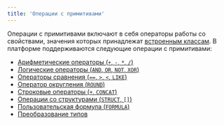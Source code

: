 ```yaml
---
title: 'Операции с примитивами'
---
```


Операции с примитивами включают в себя операторы работы со свойствами, значения которых принадлежат [встроенным классам](Built-in_classes.md). В платформе поддерживаются следующие операции с примитивами:

-   [Арифметические операторы (`+`, `-`, `*`, `/`)](Arithmetic_operators_+_-_etc.md)
-   [Логические операторы (`AND`, `OR`, `NOT`, `XOR`)](Logical_operators_AND_OR_NOT_XOR.md)
-   [Операторы сравнения (`==`, `>`, `<`, `LIKE`)](Comparison_operators_=_etc.md)
-   [Оператор округления (`ROUND`)](Rounding_operator_ROUND.md)
-   [Строковые операторы (`+`, `CONCAT`)](String_operators_+_CONCAT_SUBSTRING.md)
-   [Операции со структурами (`STRUCT`, `[]`)](Structure_operators_STRUCT.md)
-   [Пользовательская формула (`FORMULA`)](Custom_formula_FORMULA.md)
-   [Преобразование типов](Type_conversion.md)

 
